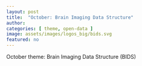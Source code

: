 ```yaml
---
layout: post
title:  "October: Brain Imaging Data Structure"
author: 
categories: [ theme, open-data ]
image: assets/images/logos_big/bids.svg
featured: no
---
```

<!--- This first line will be displayed on the landing page with the Post title--->
October theme: Brain Imaging Data Structure (BIDS)